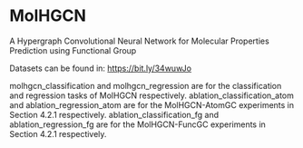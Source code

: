 # MolHGCN
A Hypergraph Convolutional Neural Network for Molecular Properties Prediction using Functional Group


Datasets can be found in: https://bit.ly/34wuwJo


molhgcn_classification and molhgcn_regression are for the classification and regression tasks of MolHGCN respectively. ablation_classification_atom and ablation_regression_atom are for the MolHGCN-AtomGC experiments in Section 4.2.1 respectively. ablation_classification_fg and ablation_regression_fg are for the MolHGCN-FuncGC experiments in Section 4.2.1 respectively. 
